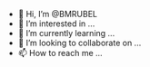 - 👋 Hi, I’m @BMRUBEL
- 👀 I’m interested in ...
- 🌱 I’m currently learning ...
- 💞️ I’m looking to collaborate on ...
- 📫 How to reach me ...

<!---
BMRUBEL/BMRUBEL is a ✨ special ✨ repository because its `README.md` (this file) appears on your GitHub profile.
You can click the Preview link to take a look at your changes.
--->
